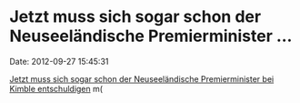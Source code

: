 Jetzt muss sich sogar schon der Neuseeländische Premierminister \...
====================================================================

Date: 2012-09-27 15:45:31

[Jetzt muss sich sogar schon der Neuseeländische Premierminister bei
Kimble
entschuldigen](https://torrentfreak.com/new-zealand-prime-minister-apologizes-to-kim-dotcom-120927/)
m(
